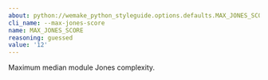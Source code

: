 ```yaml
---
about: python://wemake_python_styleguide.options.defaults.MAX_JONES_SCORE
cli_name: --max-jones-score
name: MAX_JONES_SCORE
reasoning: guessed
value: '12'
---
```


Maximum median module Jones complexity.